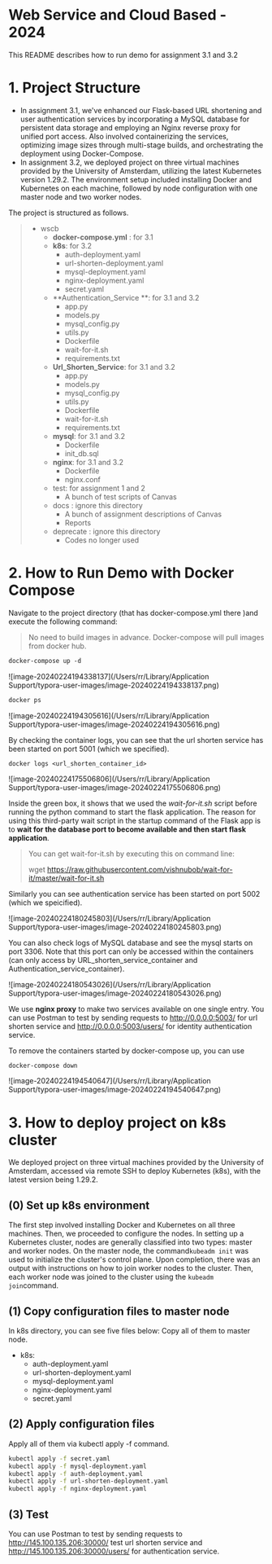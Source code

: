 # Web Service and Cloud Based - 2024 

This README describes how to run demo for assignment 3.1 and 3.2

# 1. Project Structure

- In assignment 3.1, we've enhanced our Flask-based URL shortening and user authentication services by incorporating a MySQL database for persistent data storage and employing an Nginx reverse proxy for unified port access. Also involved containerizing the services, optimizing image sizes through multi-stage builds, and orchestrating the deployment using Docker-Compose.
- In assignment 3.2, we deployed project on three virtual machines provided by the University of Amsterdam, utilizing the latest Kubernetes version 1.29.2. The environment setup included installing Docker and Kubernetes on each machine, followed by node configuration with one master node and two worker nodes. 

The project is structured as follows. 

> - wscb
>   - **docker-compose.yml** : for 3.1
>   - **k8s**: for 3.2
>       - auth-deployment.yaml
>       - url-shorten-deployment.yaml
>       - mysql-deployment.yaml
>       - nginx-deployment.yaml
>       - secret.yaml
>   - **Authentication_Service **: for 3.1 and 3.2
>       - app.py
>       - models.py
>       - mysql_config.py
>       - utils.py
>       - Dockerfile
>       - wait-for-it.sh
>       - requirements.txt
>   - **Url_Shorten_Service**: for 3.1 and 3.2
>       - app.py
>       - models.py
>       - mysql_config.py
>       - utils.py
>       - Dockerfile
>       - wait-for-it.sh
>       - requirements.txt
>   - **mysql**: for 3.1 and 3.2
>     - Dockerfile
>     - init_db.sql
>   - **nginx**: for 3.1 and 3.2
>     - Dockerfile
>     - nginx.conf
>   - test: for assignment 1 and 2
>     - A bunch of test scripts of Canvas
>   - docs : ignore this directory
>     - A bunch of assignment descriptions of Canvas
>     - Reports
>   - deprecate : ignore this directory
>     - Codes no longer used

# 2. How to Run Demo with Docker Compose

Navigate to the project directory (that has docker-compose.yml there )and execute the following command:

> No need to build images in advance. Docker-compose will pull images from docker hub.

```dockerfile
docker-compose up -d
```

![image-20240224194338137](/Users/rr/Library/Application Support/typora-user-images/image-20240224194338137.png)

```dockerfile
docker ps
```

![image-20240224194305616](/Users/rr/Library/Application Support/typora-user-images/image-20240224194305616.png)

By checking the container logs, you can see that the url shorten service has been started on port 5001 (which we specified). 

```
docker logs <url_shorten_container_id>
```

![image-20240224175506806](/Users/rr/Library/Application Support/typora-user-images/image-20240224175506806.png)

Inside the green box, it shows that we used the *wait-for-it.sh* script before running the python command to start the flask application. The reason for using this third-party wait script in the startup command of the Flask app is to **wait for the database port to become available and then start flask application**.

> You can get wait-for-it.sh by executing this on command line:
>
> wget https://raw.githubusercontent.com/vishnubob/wait-for-it/master/wait-for-it.sh

Similarly you can see authentication service has been started on port 5002 (which we speicified).

![image-20240224180245803](/Users/rr/Library/Application Support/typora-user-images/image-20240224180245803.png)

You can also check logs of MySQL database and see the mysql starts on port 3306. Note that this port can only be accessed within the containers (can only access by URL_shorten_service_container and Authentication_service_container).

![image-20240224180543026](/Users/rr/Library/Application Support/typora-user-images/image-20240224180543026.png)

We use **nginx proxy** to make two services available on one single entry. You can use Postman to test by sending requests to http://0.0.0.0:5003/ for url shorten service and http://0.0.0.0:5003/users/ for identity authentication service. 

To remove the containers started by docker-compose up, you can use

```dockerfile
docker-compose down
```

![image-20240224194540647](/Users/rr/Library/Application Support/typora-user-images/image-20240224194540647.png)

# 3. How to deploy project on k8s cluster

We deployed project on three virtual machines provided by the University of Amsterdam, accessed via remote SSH to deploy Kubernetes (k8s), with the latest version being 1.29.2.

## (0) Set up k8s environment

The first step involved installing Docker and Kubernetes on all three machines. Then, we proceeded to configure the nodes. In setting up a Kubernetes cluster, nodes are generally classified into two types: master and worker nodes. On the master node, the command`kubeadm init` was used to initialize the cluster's control plane. Upon completion, there was an output with instructions on how to join worker nodes to the cluster. Then, each worker node was joined to the cluster using the `kubeadm join`command.

## (1) Copy configuration files to master node

In k8s directory, you can see five files below: Copy all of them to master node.

- k8s: 
  - auth-deployment.yaml
  - url-shorten-deployment.yaml
  - mysql-deployment.yaml
  - nginx-deployment.yaml
  - secret.yaml

## (2) Apply configuration files

Apply all of them via kubectl apply -f command.

```sh
kubectl apply -f secret.yaml
kubectl apply -f mysql-deployment.yaml
kubectl apply -f auth-deployment.yaml
kubectl apply -f url-shorten-deployment.yaml
kubectl apply -f nginx-deployment.yaml
```

## (3) Test

You can use Postman to test by sending requests to http://145.100.135.206:30000/ test url shorten service and http://145.100.135.206:30000/users/ for authentication service. 
